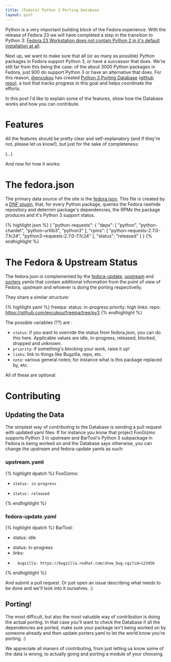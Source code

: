 ```yaml
---
title: (Fedora) Python 3 Porting Database
layout: post
---
```


Python is a very important building block of the Fedora experience. With the release of Fedora 23 we will have completed a step in the transition to Python 3: [Fedora 23 Workstation does not contain Python 2 in it's default installation at all](http://rkuska.github.io/2015/10/08/Fedora-and-Python3.html).

Next up, we want to make sure that all (or as many as possible) Python packages in Fedora support Python 3, or have a successor that does. We're still far from this being the case: of the about 3000 Python packages in Fedora, just 900 do support Python 3 or have an alternative that does. For this reason, [@encukou](https://twitter.com/encukou) has created [Python 3 Porting Database](http://portingdb-encukou.rhcloud.com/) ([github repo](https://github.com/fedora-python/portingdb/)), a tool that tracks progress in this goal and helps coordinate the efforts.

In this post I'd like to explain some of the features, show how the Database works and how you can contribute.

# Features

All the features should be pretty clear and self-explanatory (and if they're not, please let us know!), but just for the sake of completeness:

(...)

And now for how it works:

# The fedora.json

The primary data source of the site is the [fedora.json](https://github.com/fedora-python/portingdb/blob/master/data/fedora.json). This file is created by a [DNF plugin](https://github.com/fedora-python/portingdb/blob/master/dnf-plugins/py3query.py), that, for every Python package, queries the Fedora rawhide repository and determin package's dependencies, the RPMs the package produces and it's Python 3 support status.

{% highlight json %}
{
"python-requests": {
    "deps": [
        "python",
        "python-chardet",
        "python-urllib3",
        "python3"
    ],
    "rpms": [
        "python-requests-2.7.0-7.fc24",
        "python3-requests-2.7.0-7.fc24"
    ],
    "status": "released"
}
}
{% endhighlight %}

# The Fedora & Upstream Status

The fedora.json is complemented by the [fedora-update](https://github.com/fedora-python/portingdb/blob/master/data/fedora-update.yaml), [upstream](https://github.com/fedora-python/portingdb/blob/master/data/upstream.yaml) and [porters](https://github.com/fedora-python/portingdb/blob/master/data/porters.yaml) yamls that contain additional information from the point of view of Fedora, upstream and whoever is doing the porting respectivelly.

They share a similar structure:

{% highlight yaml %}
freeipa:
    status: in-progress
    priority: high
    links:
        repo: https://github.com/encukou/freeipa/tree/py3
{% endhighlight %}

The possible variables (??) are :

- ```status```: if you want to override the status from fedora.json, you can do this here.  Applicable values are idle, in-progress, released, blocked, dropped and unknown.
- ```priority```: if something's blocking your work, raise it up!
- ```links```: link to things like Bugzilla, repo, etc.
- ```note```: various general notes; for instance what is this package replaced by, etc.

All of these are optional.

# Contributing

## Updating the Data

The simplest way of contributing to the Database is sending a pull request with updated yaml files: If for instance you know that project FooGizmo supports Python 3 in upstream and BarTool's Python 3 subpackage in Fedora is being worked on and the Database says otherwise, you can change the upstream and fedora-update yamls as such:

### upstream.yaml
{% highlight dpatch %}
FooGizmo:
-     status: in-progress
+     status: released
{% endhighlight %}

### fedora-update.yaml
{% highlight dpatch %}
BarTool:
-    status: idle
+    status: in-progress
+    links:
+       bugzilla: https://bugzilla.redhat.com/show_bug.cgi?id=123456
{% endhighlight %}

And submit a pull request. Or just open an issue describing what needs to be done and we'll look into it ourselves. :)

## Porting!

The most difficult, but also the most valuable way of contribution is doing the actual porting. In that case you'll want to check the Database if all the dependencies are ported, make sure your package isn't being worked on by someone already and then update porters.yaml to let the world know you're porting. :)

We appreciate all maners of contributing, from just letting us know some of the data is wrong, to actually going and porting a module of your choosing.
